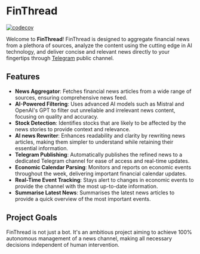 # FinThread

[![codecov](https://codecov.io/gh/samgozman/fin-thread/graph/badge.svg?token=G8YV1UZC03)](https://codecov.io/gh/samgozman/fin-thread)

Welcome to **FinThread**! FinThread is designed to aggregate financial news from a plethora of sources,
analyze the content using the cutting edge in AI technology, and deliver concise and relevant news
directly to your fingertips through [Telegram](https://t.me/finthread) public channel.

## Features

- **News Aggregator**: Fetches financial news articles from a wide range of sources, ensuring comprehensive news feed.
- **AI-Powered Filtering**: Uses advanced AI models such as Mistral and OpenAI's GPT to filter out unreliable and
  irrelevant news content, focusing on quality and accuracy.
- **Stock Detection**: Identifies stocks that are likely to be affected by the news stories to provide context and
  relevance.
- **AI news Rewriter**: Enhances readability and clarity by rewriting news articles, making them simpler to understand
  while retaining their essential information.
- **Telegram Publishing**: Automatically publishes the refined news to a dedicated Telegram channel for ease of access
  and real-time updates.
- **Economic Calendar Parsing**: Monitors and reports on economic events throughout the week, delivering important
  financial calendar updates.
- **Real-Time Event Tracking**: Stays alert to changes in economic events to provide the channel with the most
  up-to-date information.
- **Summarise Latest News**: Summarises the latest news articles to provide a quick overview of the most important
  events.

## Project Goals

FinThread is not just a bot.
It's an ambitious project aiming to achieve 100% autonomous management of a news channel,
making all necessary decisions independent of human intervention.
